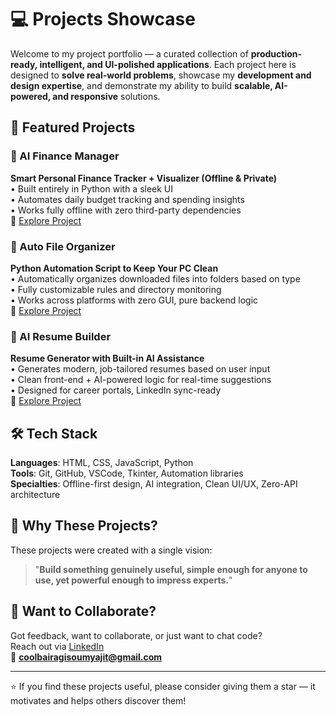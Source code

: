 # 💻 Projects Showcase

Welcome to my project portfolio — a curated collection of **production-ready, intelligent, and UI-polished applications**. Each project here is designed to **solve real-world problems**, showcase my **development and design expertise**, and demonstrate my ability to build **scalable, AI-powered, and responsive** solutions.

## 🚀 Featured Projects

### 🔐 AI Finance Manager
**Smart Personal Finance Tracker + Visualizer (Offline & Private)**  
• Built entirely in Python with a sleek UI  
• Automates daily budget tracking and spending insights  
• Works fully offline with zero third-party dependencies  
🔗 [Explore Project](https://github.com/SoumyajitBairagi/AI-Finance-Manager)

### 🔄 Auto File Organizer
**Python Automation Script to Keep Your PC Clean**  
• Automatically organizes downloaded files into folders based on type  
• Fully customizable rules and directory monitoring  
• Works across platforms with zero GUI, pure backend logic  
🔗 [Explore Project](https://github.com/SoumyajitBairagi/Python-Automation-Scripts)

### 🎯 AI Resume Builder
**Resume Generator with Built-in AI Assistance**  
• Generates modern, job-tailored resumes based on user input  
• Clean front-end + AI-powered logic for real-time suggestions  
• Designed for career portals, LinkedIn sync-ready  
🔗 [Explore Project](https://github.com/SoumyajitBairagi/AI-Resume-Builder)

## 🛠️ Tech Stack

**Languages**: HTML, CSS, JavaScript, Python  
**Tools**: Git, GitHub, VSCode, Tkinter, Automation libraries  
**Specialties**: Offline-first design, AI integration, Clean UI/UX, Zero-API architecture

## 🧠 Why These Projects?

These projects were created with a single vision:  
> "**Build something genuinely useful, simple enough for anyone to use, yet powerful enough to impress experts.**"

## 📢 Want to Collaborate?

Got feedback, want to collaborate, or just want to chat code?  
Reach out via [LinkedIn](https://www.linkedin.com/in/soumyajit-bairagi)  
📩 **coolbairagisoumyajit@gmail.com**

---

⭐ If you find these projects useful, please consider giving them a star — it motivates and helps others discover them!
